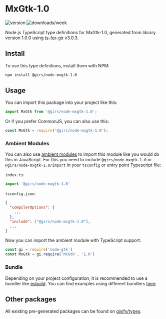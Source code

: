 
# MxGtk-1.0

![version](https://img.shields.io/npm/v/@girs/node-mxgtk-1.0)
![downloads/week](https://img.shields.io/npm/dw/@girs/node-mxgtk-1.0)


Node.js TypeScript type definitions for MxGtk-1.0, generated from library version 1.0.0 using [ts-for-gir](https://github.com/gjsify/ts-for-gir) v3.0.3.


## Install

To use this type definitions, install them with NPM:
```bash
npm install @girs/node-mxgtk-1.0
```

## Usage

You can import this package into your project like this:
```ts
import MxGtk from '@girs/node-mxgtk-1.0';
```

Or if you prefer CommonJS, you can also use this:
```ts
const MxGtk = require('@girs/node-mxgtk-1.0');
```

### Ambient Modules

You can also use [ambient modules](https://github.com/gjsify/ts-for-gir/tree/main/packages/cli#ambient-modules) to import this module like you would do this in JavaScript.
For this you need to include `@girs/node-mxgtk-1.0` or `@girs/node-mxgtk-1.0/import` in your `tsconfig` or entry point Typescript file:

`index.ts`:
```ts
import '@girs/node-mxgtk-1.0'
```

`tsconfig.json`:
```json
{
  "compilerOptions": {
    ...
  },
  "include": ["@girs/node-mxgtk-1.0"],
  ...
}
```

Now you can import the ambient module with TypeScript support: 

```ts
const gi = require('node-gtk')
const MxGtk = gi.require('MxGtk', '1.0')
```


### Bundle

Depending on your project configuration, it is recommended to use a bundler like [esbuild](https://esbuild.github.io/). You can find examples using different bundlers [here](https://github.com/gjsify/ts-for-gir/tree/main/examples).

## Other packages

All existing pre-generated packages can be found on [gjsify/types](https://github.com/gjsify/types).


